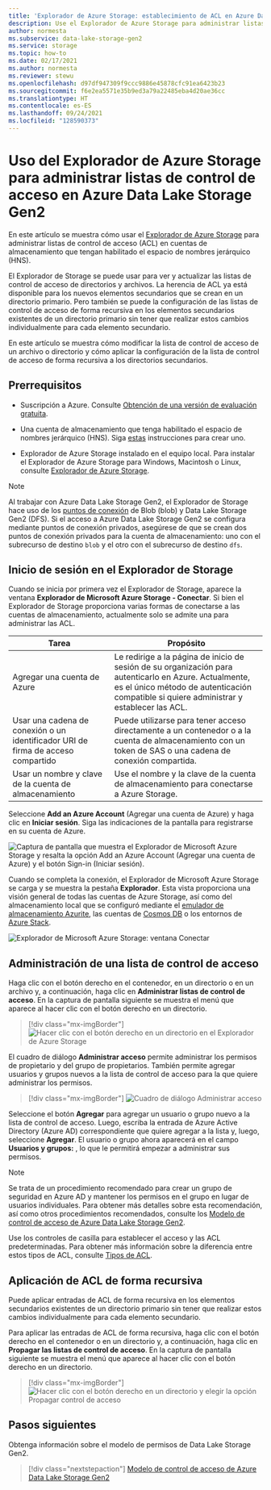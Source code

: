 ```yaml
---
title: 'Explorador de Azure Storage: establecimiento de ACL en Azure Data Lake Storage Gen2'
description: Use el Explorador de Azure Storage para administrar listas de control de acceso (ACL) en cuentas de almacenamiento que tengan habilitado el espacio de nombres jerárquico (HNS).
author: normesta
ms.subservice: data-lake-storage-gen2
ms.service: storage
ms.topic: how-to
ms.date: 02/17/2021
ms.author: normesta
ms.reviewer: stewu
ms.openlocfilehash: d97df947309f9ccc9886e45878cfc91ea6423b23
ms.sourcegitcommit: f6e2ea5571e35b9ed3a79a22485eba4d20ae36cc
ms.translationtype: HT
ms.contentlocale: es-ES
ms.lasthandoff: 09/24/2021
ms.locfileid: "128590373"
---
```

# <a name="use-azure-storage-explorer-to-manage-acls-in-azure-data-lake-storage-gen2"></a>Uso del Explorador de Azure Storage para administrar listas de control de acceso en Azure Data Lake Storage Gen2

En este artículo se muestra cómo usar el [Explorador de Azure Storage](https://azure.microsoft.com/features/storage-explorer/) para administrar listas de control de acceso (ACL) en cuentas de almacenamiento que tengan habilitado el espacio de nombres jerárquico (HNS).

El Explorador de Storage se puede usar para ver y actualizar las listas de control de acceso de directorios y archivos. La herencia de ACL ya está disponible para los nuevos elementos secundarios que se crean en un directorio primario. Pero también se puede la configuración de las listas de control de acceso de forma recursiva en los elementos secundarios existentes de un directorio primario sin tener que realizar estos cambios individualmente para cada elemento secundario.

En este artículo se muestra cómo modificar la lista de control de acceso de un archivo o directorio y cómo aplicar la configuración de la lista de control de acceso de forma recursiva a los directorios secundarios.

## <a name="prerequisites"></a>Prerrequisitos

- Suscripción a Azure. Consulte [Obtención de una versión de evaluación gratuita](https://azure.microsoft.com/pricing/free-trial/).

- Una cuenta de almacenamiento que tenga habilitado el espacio de nombres jerárquico (HNS). Siga [estas](../common/storage-account-create.md) instrucciones para crear uno.

- Explorador de Azure Storage instalado en el equipo local. Para instalar el Explorador de Azure Storage para Windows, Macintosh o Linux, consulte [Explorador de Azure Storage](https://azure.microsoft.com/features/storage-explorer/).

> [!NOTE]
> Al trabajar con Azure Data Lake Storage Gen2, el Explorador de Storage hace uso de los [puntos de conexión](../common/storage-private-endpoints.md#private-endpoints-for-azure-storage) de Blob (blob) y Data Lake Storage Gen2 (DFS). Si el acceso a Azure Data Lake Storage Gen2 se configura mediante puntos de conexión privados, asegúrese de que se crean dos puntos de conexión privados para la cuenta de almacenamiento: uno con el subrecurso de destino `blob` y el otro con el subrecurso de destino `dfs`.

## <a name="sign-in-to-storage-explorer"></a>Inicio de sesión en el Explorador de Storage

Cuando se inicia por primera vez el Explorador de Storage, aparece la ventana **Explorador de Microsoft Azure Storage - Conectar**. Si bien el Explorador de Storage proporciona varias formas de conectarse a las cuentas de almacenamiento, actualmente solo se admite una para administrar las ACL.

|Tarea|Propósito|
|---|---|
|Agregar una cuenta de Azure | Le redirige a la página de inicio de sesión de su organización para autenticarlo en Azure. Actualmente, es el único método de autenticación compatible si quiere administrar y establecer las ACL.|
|Usar una cadena de conexión o un identificador URI de firma de acceso compartido | Puede utilizarse para tener acceso directamente a un contenedor o a la cuenta de almacenamiento con un token de SAS o una cadena de conexión compartida. |
|Usar un nombre y clave de la cuenta de almacenamiento| Use el nombre y la clave de la cuenta de almacenamiento para conectarse a Azure Storage.|

Seleccione **Add an Azure Account** (Agregar una cuenta de Azure) y haga clic en **Iniciar sesión**. Siga las indicaciones de la pantalla para registrarse en su cuenta de Azure.

![Captura de pantalla que muestra el Explorador de Microsoft Azure Storage y resalta la opción Add an Azure Account (Agregar una cuenta de Azure) y el botón Sign-in (Iniciar sesión).](media/quickstart-storage-explorer/storage-explorer-connect.png)

Cuando se completa la conexión, el Explorador de Microsoft Azure Storage se carga y se muestra la pestaña **Explorador**. Esta vista proporciona una visión general de todas las cuentas de Azure Storage, así como del almacenamiento local que se configuró mediante el [emulador de almacenamiento Azurite](../common/storage-use-azurite.md?toc=%2fazure%2fstorage%2fblobs%2ftoc.json), las cuentas de [Cosmos DB](../../cosmos-db/storage-explorer.md?toc=%2fazure%2fstorage%2fblobs%2ftoc.json) o los entornos de [Azure Stack](/azure-stack/user/azure-stack-storage-connect-se?toc=%2fazure%2fstorage%2fblobs%2ftoc.json).

![Explorador de Microsoft Azure Storage: ventana Conectar](media/quickstart-storage-explorer/storage-explorer-main-page.png)

## <a name="manage-an-acl"></a>Administración de una lista de control de acceso

Haga clic con el botón derecho en el contenedor, en un directorio o en un archivo y, a continuación, haga clic en **Administrar listas de control de acceso**.  En la captura de pantalla siguiente se muestra el menú que aparece al hacer clic con el botón derecho en un directorio.

> [!div class="mx-imgBorder"]
> ![Hacer clic con el botón derecho en un directorio en el Explorador de Azure Storage](./media/data-lake-storage-explorer-acl/manage-access-control-list-option.png)

El cuadro de diálogo **Administrar acceso** permite administrar los permisos de propietario y del grupo de propietarios. También permite agregar usuarios y grupos nuevos a la lista de control de acceso para la que quiere administrar los permisos.

> [!div class="mx-imgBorder"]
> ![Cuadro de diálogo Administrar acceso](./media/data-lake-storage-explorer-acl/manage-access-dialog-box.png)

Seleccione el botón **Agregar** para agregar un usuario o grupo nuevo a la lista de control de acceso. Luego, escriba la entrada de Azure Active Directory (Azure AD) correspondiente que quiere agregar a la lista y, luego, seleccione **Agregar**.  El usuario o grupo ahora aparecerá en el campo **Usuarios y grupos:** , lo que le permitirá empezar a administrar sus permisos.

> [!NOTE]
> Se trata de un procedimiento recomendado para crear un grupo de seguridad en Azure AD y mantener los permisos en el grupo en lugar de usuarios individuales. Para obtener más detalles sobre esta recomendación, así como otros procedimientos recomendados, consulte los [Modelo de control de acceso de Azure Data Lake Storage Gen2](data-lake-storage-explorer-acl.md).

Use los controles de casilla para establecer el acceso y las ACL predeterminadas. Para obtener más información sobre la diferencia entre estos tipos de ACL, consulte [Tipos de ACL](data-lake-storage-access-control.md#types-of-acls).

## <a name="apply-acls-recursively"></a>Aplicación de ACL de forma recursiva

Puede aplicar entradas de ACL de forma recursiva en los elementos secundarios existentes de un directorio primario sin tener que realizar estos cambios individualmente para cada elemento secundario.

Para aplicar las entradas de ACL de forma recursiva, haga clic con el botón derecho en el contenedor o en un directorio y, a continuación, haga clic en **Propagar las listas de control de acceso**.  En la captura de pantalla siguiente se muestra el menú que aparece al hacer clic con el botón derecho en un directorio.

> [!div class="mx-imgBorder"]
> ![Hacer clic con el botón derecho en un directorio y elegir la opción Propagar control de acceso](./media/data-lake-storage-explorer-acl/propagate-access-control-list-option.png)

## <a name="next-steps"></a>Pasos siguientes

Obtenga información sobre el modelo de permisos de Data Lake Storage Gen2.

> [!div class="nextstepaction"]
> [Modelo de control de acceso de Azure Data Lake Storage Gen2](./data-lake-storage-access-control-model.md)
